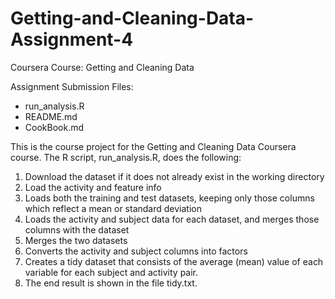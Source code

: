 # Getting-and-Cleaning-Data-Assignment-4

Coursera Course: Getting and Cleaning Data

Assignment Submission Files:
- run_analysis.R
- README.md
- CookBook.md

This is the course project for the Getting and Cleaning Data Coursera course. 
The R script, run_analysis.R, does the following:

1. Download the dataset if it does not already exist in the working directory
2. Load the activity and feature info
3. Loads both the training and test datasets, keeping only those columns which reflect a mean or standard deviation
4. Loads the activity and subject data for each dataset, and merges those columns with the dataset
5. Merges the two datasets
6. Converts the activity and subject columns into factors
7. Creates a tidy dataset that consists of the average (mean) value of each variable for each subject and activity pair.
8. The end result is shown in the file tidy.txt.
